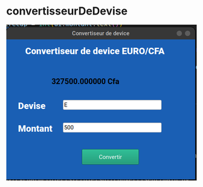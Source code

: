 # convertisseurDeDevise
![sibylassana95](https://github.com/sibylassana95/convertisseurDeDevise/blob/main/Capture%20d%E2%80%99%C3%A9cran%20du%202022-11-02%2015-48-38.png)
